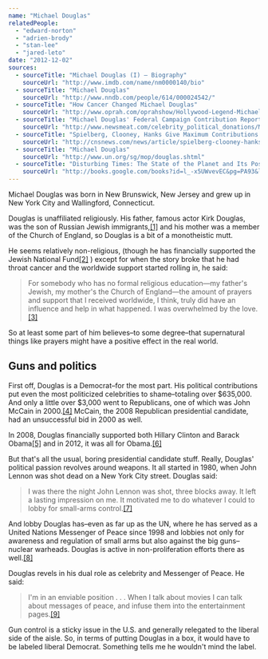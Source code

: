 ```yaml
---
name: "Michael Douglas"
relatedPeople:
  - "edward-norton"
  - "adrien-brody"
  - "stan-lee"
  - "jared-leto"
date: "2012-12-02"
sources:
  - sourceTitle: "Michael Douglas (I) – Biography"
    sourceUrl: "http://www.imdb.com/name/nm0000140/bio"
  - sourceTitle: "Michael Douglas"
    sourceUrl: "http://www.nndb.com/people/614/000024542/"
  - sourceTitle: "How Cancer Changed Michael Douglas"
    sourceUrl: "http://www.oprah.com/oprahshow/Hollywood-Legend-Michael-Douglas-Tells-All/4"
  - sourceTitle: "Michael Douglas' Federal Campaign Contribution Report"
    sourceUrl: "http://www.newsmeat.com/celebrity_political_donations/Michael_Douglas.php"
  - sourceTitle: "Spielberg, Clooney, Hanks Give Maximum Contributions to Obama's reelection"
    sourceUrl: "http://cnsnews.com/news/article/spielberg-clooney-hanks-give-maximum-contributions-obama-s-reelection-bid"
  - sourceTitle: "Michael Douglas"
    sourceUrl: "http://www.un.org/sg/mop/douglas.shtml"
  - sourceTitle: "Disturbing Times: The State of the Planet and Its Possible Future"
    sourceUrl: "http://books.google.com/books?id=l_-x5UWvevEC&pg=PA93&lpg=PA93&dq=I%27m+in+an+enviable+position+.+.+.+When+I+talk+about+movies+I+can+talk+about+messages+of+peace,+and+infuse+them+into+the+entertainment+pages.&source=bl&ots=DJkcP9PqID&sig=s2QXmHrQMHJsS-mDpUhsvPl3gbs&hl=en&sa=X&ei=fH3HUPKmJ4mPiAL49IDYCQ&ved=0CD0Q6AEwAg#v=onepage&q=I%27m%20in%20an%20enviable%20position%20.%20.%20.%20When%20I%20talk%20about%20movies%20I%20can%20talk%20about%20messages%20of%20peace%2C%20and%20infuse%20them%20into%20the%20entertainment%20pages.&f=false"
---
```


Michael Douglas was born in New Brunswick, New Jersey and grew up in New York City and Wallingford, Connecticut.

Douglas is unaffiliated religiously. His father, famous actor Kirk Douglas, was the son of Russian Jewish immigrants,<a class="source-citation" href="#http://www.imdb.com/name/nm0000140/bio" title="Michael Douglas (I) – Biography">[1]</a> and his mother was a member of the Church of England, so Douglas is a bit of a monotheistic mutt.

He seems relatively non-religious, (though he has financially supported the Jewish National Fund<a class="source-citation" href="#http://www.nndb.com/people/614/000024542/" title="Michael Douglas">[2]</a> ) except for when the story broke that he had throat cancer and the worldwide support started rolling in, he said:

>For somebody who has no formal religious education—my father's Jewish, my mother's the Church of England—the amount of prayers and support that I received worldwide, I think, truly did have an influence and help in what happened. I was overwhelmed by the love.<a class="source-citation" href="#http://www.oprah.com/oprahshow/Hollywood-Legend-Michael-Douglas-Tells-All/4" title="How Cancer Changed Michael Douglas">[3]</a>

So at least some part of him believes–to some degree–that supernatural things like prayers might have a positive effect in the real world.


## Guns and politics

First off, Douglas is a Democrat–for the most part. His political contributions put even the most politicized celebrities to shame–totaling over $635,000. And only a little over $3,000 went to Republicans, one of which was John McCain in 2000.<a class="source-citation" href="#http://www.newsmeat.com/celebrity_political_donations/Michael_Douglas.php" title="Michael Douglas&apos; Federal Campaign Contribution Report">[4]</a> McCain, the 2008 Republican presidential candidate, had an unsuccessful bid in 2000 as well.

In 2008, Douglas financially supported both Hillary Clinton and Barack Obama<a class="source-citation" href="#http://www.newsmeat.com/celebrity_political_donations/Michael_Douglas.php" title="Michael Douglas&apos; Federal Campaign Contribution Report">[5]</a> and in 2012, it was all for Obama.<a class="source-citation" href="#http://cnsnews.com/news/article/spielberg-clooney-hanks-give-maximum-contributions-obama-s-reelection-bid" title="Spielberg, Clooney, Hanks Give Maximum Contributions to Obama&apos;s reelection">[6]</a>

But that's all the usual, boring presidential candidate stuff. Really, Douglas' political passion revolves around weapons. It all started in 1980, when John Lennon was shot dead on a New York City street. Douglas said:

>I was there the night John Lennon was shot, three blocks away. It left a lasting impression on me. It motivated me to do whatever I could to lobby for small-arms control.<a class="source-citation" href="#http://www.imdb.com/name/nm0000140/bio" title="Michael Douglas (I) – Biography">[7]</a>

And lobby Douglas has–even as far up as the UN, where he has served as a United Nations Messenger of Peace since 1998 and lobbies not only for awareness and regulation of small arms but also against the big guns–nuclear warheads. Douglas is active in non-proliferation efforts there as well.<a class="source-citation" href="#http://www.un.org/sg/mop/douglas.shtml" title="Michael Douglas">[8]</a>

Douglas revels in his dual role as celebrity and Messenger of Peace. He said:

>I'm in an enviable position . . . When I talk about movies I can talk about messages of peace, and infuse them into the entertainment pages.<a class="source-citation" href="#http://books.google.com/books?id=l_-x5UWvevEC&pg=PA93&lpg=PA93&dq=I%27m+in+an+enviable+position+.+.+.+When+I+talk+about+movies+I+can+talk+about+messages+of+peace,+and+infuse+them+into+the+entertainment+pages.&source=bl&ots=DJkcP9PqID&sig=s2QXmHrQMHJsS-mDpUhsvPl3gbs&hl=en&sa=X&ei=fH3HUPKmJ4mPiAL49IDYCQ&ved=0CD0Q6AEwAg#v=onepage&q=I%27m%20in%20an%20enviable%20position%20.%20.%20.%20When%20I%20talk%20about%20movies%20I%20can%20talk%20about%20messages%20of%20peace%2C%20and%20infuse%20them%20into%20the%20entertainment%20pages.&f=false" title="Disturbing Times: The State of the Planet and Its Possible Future">[9]</a>

Gun control is a sticky issue in the U.S. and generally relegated to the liberal side of the aisle. So, in terms of putting Douglas in a box, it would have to be labeled liberal Democrat. Something tells me he wouldn't mind the label.